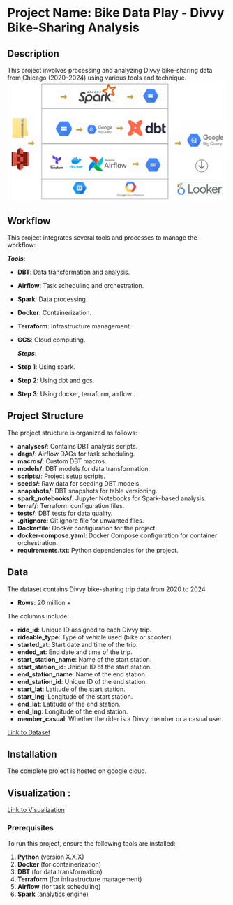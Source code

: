 # Project Name: Bike Data Play - Divvy Bike-Sharing Analysis

## Description

This project involves processing and analyzing Divvy bike-sharing data from Chicago (2020–2024) using various tools and technique.
![Workflow](https://github.com/kabeera1007/Bike_data_play/blob/master/workflow001.png)

## Workflow

This project integrates several tools and processes to manage the workflow:

***Tools***:
  
- **DBT**: Data transformation and analysis.
- **Airflow**: Task scheduling and orchestration.
- **Spark**: Data processing.
- **Docker**: Containerization.
- **Terraform**: Infrastructure management.
- **GCS**: Cloud computing.
  
  ***Steps***:
  
- **Step 1**:  Using spark.
- **Step 2**:  Using dbt and gcs.
- **Step 3**:  Using docker, terraform, airflow .
  

## Project Structure

The project structure is organized as follows:

- **analyses/**: Contains DBT analysis scripts.
- **dags/**: Airflow DAGs for task scheduling.
- **macros/**: Custom DBT macros.
- **models/**: DBT models for data transformation.
- **scripts/**: Project setup scripts.
- **seeds/**: Raw data for seeding DBT models.
- **snapshots/**: DBT snapshots for table versioning.
- **spark_notebooks/**: Jupyter Notebooks for Spark-based analysis.
- **terraf/**: Terraform configuration files.
- **tests/**: DBT tests for data quality.
- **.gitignore**: Git ignore file for unwanted files.
- **Dockerfile**: Docker configuration for the project.
- **docker-compose.yaml**: Docker Compose configuration for container orchestration.
- **requirements.txt**: Python dependencies for the project.

## Data

The dataset contains Divvy bike-sharing trip data from 2020 to 2024.

- **Rows**: 20 million +

The columns include:

- **ride_id**: Unique ID assigned to each Divvy trip.
- **rideable_type**: Type of vehicle used (bike or scooter).
- **started_at**: Start date and time of the trip.
- **ended_at**: End date and time of the trip.
- **start_station_name**: Name of the start station.
- **start_station_id**: Unique ID of the start station.
- **end_station_name**: Name of the end station.
- **end_station_id**: Unique ID of the end station.
- **start_lat**: Latitude of the start station.
- **start_lng**: Longitude of the start station.
- **end_lat**: Latitude of the end station.
- **end_lng**: Longitude of the end station.
- **member_casual**: Whether the rider is a Divvy member or a casual user.

[Link to Dataset](https://divvy-tripdata.s3.amazonaws.com/index.html)

## Installation
The complete project is hosted on google cloud. 

## Visualization : 

[Link to Visualization](https://lookerstudio.google.com/reporting/ccd00616-ec8b-443f-b6e3-c6e6446bfc8c) 

### Prerequisites

To run this project, ensure the following tools are installed:

1. **Python** (version X.X.X)
2. **Docker** (for containerization)
3. **DBT** (for data transformation)
4. **Terraform** (for infrastructure management)
5. **Airflow** (for task scheduling)
6. **Spark** (analytics engine)
